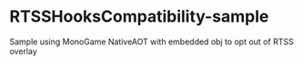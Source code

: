 # RTSSHooksCompatibility-sample
Sample using MonoGame NativeAOT with embedded obj to opt out of RTSS overlay
